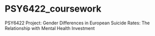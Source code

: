 # PSY6422_coursework
PSY6422 Project: Gender Differences in European Suicide Rates: The Relationship with Mental Health Investment
